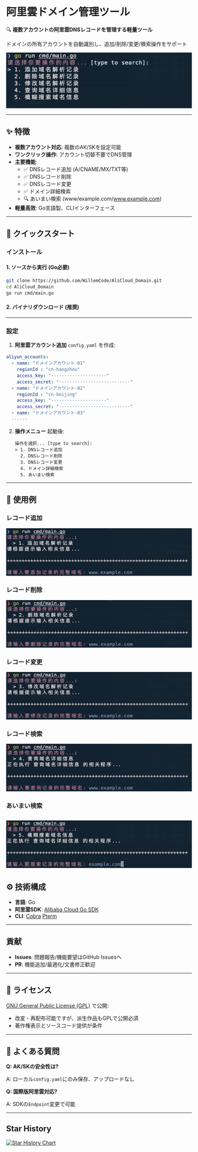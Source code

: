 # 阿里雲ドメイン管理ツール

🔍 **複数アカウントの阿里雲DNSレコードを管理する軽量ツール**

ドメインの所有アカウントを自動識別し、追加/削除/変更/検索操作をサポート

![UI画面](./images/001.png)

---
## ✨ 特徴
- **複数アカウント対応**: 複数のAK/SKを設定可能
- **ワンクリック操作**: アカウント切替不要でDNS管理
- **主要機能**:
  - ✅ DNSレコード追加 (A/CNAME/MX/TXT等)
  - ✅ DNSレコード削除
  - ✅ DNSレコード変更
  - ✅ ドメイン詳細検索
  - 🔍 あいまい検索 (www/example.com/www.example.com)
- **軽量高效**: Go言語製、CLIインターフェース
---
## 🚀 クイックスタート
### インストール
#### 1. ソースから実行 (Go必要)
```bash
git clone https://github.com/WillemCode/AliCloud_Domain.git
cd AliCloud_Domain
go run cmd/main.go
```
#### 2. バイナリダウンロード (推奨)
---
### 設定
1. **阿里雲アカウント追加**
   `config.yaml` を作成:
```yaml
aliyun_accounts:
  - name: "ドメインアカウント-01"
    regionId : "cn-hangzhou"
    access_key: "·····················"
    access_secret: "···························"
  - name: "ドメインアカウント-02"
    regionId : "cn-beijing"
    access_key: "·····················"
    access_secret: "···························"
  - name: "ドメインアカウント-03"
  ······
```
2. **操作メニュー**
   起動後:
   ```text
   操作を選択... [type to search]: 
   > 1. DNSレコード追加
     2. DNSレコード削除
     3. DNSレコード変更
     4. ドメイン詳細検索
     5. あいまい検索
   ```
---
## 📸 使用例
### レコード追加
![追加例](./images/002.png)
### レコード削除
![削除例](./images/003.png)
### レコード変更
![変更例](./images/004.png)
### レコード検索
![検索例](./images/005.png)
### あいまい検索
![検索例](./images/006.png)
---
## ⚙️ 技術構成
- **言語**: Go
- **阿里雲SDK**: [Alibaba Cloud Go SDK](https://github.com/aliyun/alibaba-cloud-sdk-go)
- **CLI**: [Cobra](https://github.com/spf13/cobra) [Pterm](https://github.com/pterm/pterm)
---
## 貢献
- **Issues**: 問題報告/機能要望はGitHub Issuesへ
- **PR**: 機能追加/最適化/文書修正歓迎
---
## 📜 ライセンス

[GNU General Public License (GPL)](./LICENSE) で公開:
- 改変・再配布可能ですが、派生作品もGPLで公開必須
- 著作権表示とソースコード提供が条件

---
## 🙋 よくある質問

**Q: AK/SKの安全性は?**

A: ローカル`config.yaml`にのみ保存、アップロードなし

**Q: 国際版阿里雲対応?**

A: SDKの`Endpoint`変更で可能

---
## Star History
[![Star History Chart](https://api.star-history.com/svg?repos=WillemCode/AliCloud_Domain&type=Date)](https://www.star-history.com/#WillemCode/AliCloud_Domain&Date)
